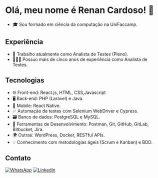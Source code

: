 # Olá, meu nome é Renan Cardoso! 👋

- 🎓 Sou formado em ciência da computação na UniFaccamp.

## Experiência

- 💼 Trabalho atualmente como Analista de Testes (Pleno).
- 🕵🏾‍♂️ Possuo mais de cinco anos de experiência como Analista de Testes.

## Tecnologias

- 🌐 Front-end: React.js, HTML, CSS,Javascript
- 🖥️ Back-end: PHP (Laravel) e Java.
- 📱 Mobile: React Native.
- ✅ Automação de testes com Selenium WebDriver e Cypress. 
- 🗃️ Banco de dados: PostgreSQL e MySQL.
- 🧰 Ferramentas de Desenvolvimento: Postman, Git, GitHub, GitLab, Bitbucket, Jira.
- 🌍 Outras: WordPress, Docker, RESTful APIs.
- 💡 Conhecimento com metodologias ágeis (Scrum e Kanban) e BDD.

## Contato
[![WhatsApp](https://img.shields.io/badge/WhatsApp-25D366?style=for-the-badge&logo=whatsapp&logoColor=white)](https://wa.me/+55011970115800)
[![LinkedIn](https://img.shields.io/badge/LinkedIn-0077B5?style=for-the-badge&logo=linkedin&logoColor=white)](https://www.linkedin.com/in/renan-cardoso-bb15701b9/)
